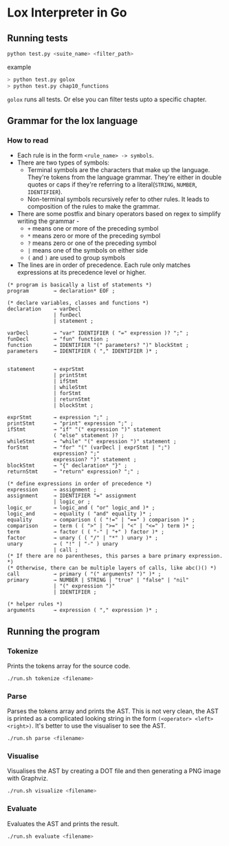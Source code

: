 # Lox Interpreter in Go

## Running tests

```sh
python test.py <suite_name> <filter_path>
```

example

```sh
> python test.py golox
> python test.py chap10_functions
```

`golox` runs all tests. Or else you can filter tests upto a specific chapter.

## Grammar for the lox language

### How to read

- Each rule is in the form `<rule_name> -> symbols`.
- There are two types of symbols:
  - Terminal symbols are the characters that make up the language. They're tokens from the language grammar. They're either in double quotes or caps if they're referring to a literal(`STRING`, `NUMBER`, `IDENTIFIER`).
  - Non-terminal symbols recursively refer to other rules. It leads to composition of the rules to make the grammar.
- There are some postfix and binary operators based on regex to simplify writing the grammar -
  - `+` means one or more of the preceding symbol
  - `*` means zero or more of the preceding symbol
  - `?` means zero or one of the preceding symbol
  - `|` means one of the symbols on either side
  - `(` and `)` are used to group symbols
- The lines are in order of precedence. Each rule only matches expressions at
  its precedence level or higher.

```ebnf
(* program is basically a list of statements *)
program        → declaration* EOF ;

(* declare variables, classes and functions *)
declaration    → varDecl
               | funDecl
               | statement ;

varDecl        → "var" IDENTIFIER ( "=" expression )? ";" ;
funDecl        → "fun" function ;
function       → IDENTIFIER "(" parameters? ")" blockStmt ;
parameters     → IDENTIFIER ( "," IDENTIFIER )* ;


statement      → exprStmt
               | printStmt
               | ifStmt
               | whileStmt
               | forStmt
               | returnStmt
               | blockStmt ;

exprStmt       → expression ";" ;
printStmt      → "print" expression ";" ;
ifStmt         → "if" "(" expression ")" statement
               ( "else" statement )? ;
whileStmt      → "while" "(" expression ")" statement ;
forStmt        → "for" "(" (varDecl | exprStmt | ";")
               expression? ";" 
               expression? ")" statement ;
blockStmt      → "{" declaration* "}" ;
returnStmt     → "return" expression? ";" ;

(* define expressions in order of precedence *)
expression     → assignment ;
assignment     → IDENTIFIER "=" assignment
               | logic_or ;
logic_or       → logic_and ( "or" logic_and )* ;
logic_and      → equality ( "and" equality )* ;
equality       → comparison ( ( "!=" | "==" ) comparison )* ;
comparison     → term ( ( ">" | ">=" | "<" | "<=" ) term )* ;
term           → factor ( ( "-" | "+" ) factor )* ;
factor         → unary ( ( "/" | "*" ) unary )* ;
unary          → ( "!" | "-" ) unary
               | call ;
(* If there are no parentheses, this parses a bare primary expression. *)
(* Otherwise, there can be multiple layers of calls, like abc()() *)
call           → primary ( "(" arguments? ")" )* ;
primary        → NUMBER | STRING | "true" | "false" | "nil"
               | "(" expression ")" 
               | IDENTIFIER ;

(* helper rules *)
arguments      → expression ( "," expression )* ;
```


## Running the program

### Tokenize

Prints the tokens array for the source code.

```sh
./run.sh tokenize <filename>
```

### Parse

Parses the tokens array and prints the AST. This is not very clean, the AST is printed as a complicated looking string in the form `(<operator> <left> <right>)`. It's better to use the visualiser to see the AST.

```sh
./run.sh parse <filename>
```

### Visualise

Visualises the AST by creating a DOT file and then generating a PNG image with Graphviz.

```sh
./run.sh visualize <filename>
```

### Evaluate

Evaluates the AST and prints the result.

```sh
./run.sh evaluate <filename>
```

